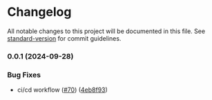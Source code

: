 # Changelog

All notable changes to this project will be documented in this file. See [standard-version](https://github.com/conventional-changelog/standard-version) for commit guidelines.

### 0.0.1 (2024-09-28)


### Bug Fixes

* ci/cd workflow ([#70](https://github.com/Aniiish0/institute-app/issues/70)) ([4eb8f93](https://github.com/Aniiish0/institute-app/commit/4eb8f934976fde4d09472af9976d8f264ce1e73d))
